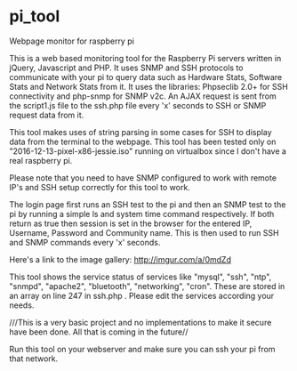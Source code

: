 # pi_tool
Webpage monitor for raspberry pi

This is a web based monitoring tool for the Raspberry Pi servers written in jQuery, Javascript and PHP. It uses SNMP and SSH protocols to communicate
with your pi to query data such as Hardware Stats, Software Stats and Network Stats from it. It uses the libraries: Phpseclib 2.0+ for SSH connectivity and
php-snmp for SNMP v2c. An AJAX request is sent from the script1.js file to the ssh.php file every 'x' seconds to SSH or SNMP request
data from it. 

This tool makes uses of string parsing in some cases for SSH to display data from the terminal to the webpage.
This tool has been tested only on "2016-12-13-pixel-x86-jessie.iso" running on virtualbox since I don't have a real raspberry pi.

Please note that you need to have SNMP configured to work with remote IP's and SSH setup correctly for this tool to work.

The login page first runs an SSH test to the pi and then an SNMP test to the pi by running a simple ls and system time command respectively.
If both return as true then session is set in the browser for the entered IP, Username, Password and Community name. This is then used to
run SSH and SNMP commands every 'x' seconds.

Here's a link to the image gallery:
http://imgur.com/a/0mdZd

This tool shows the service status of services like "mysql", "ssh", "ntp", "snmpd", "apache2", "bluetooth", "networking", "cron". These are stored in an array on line 247 in ssh.php . Please edit the services according your needs.

///This is a very basic project and no implementations to make it secure have been done. All that is coming in the future//

Run this tool on your webserver and make sure you can ssh your pi from that network.
